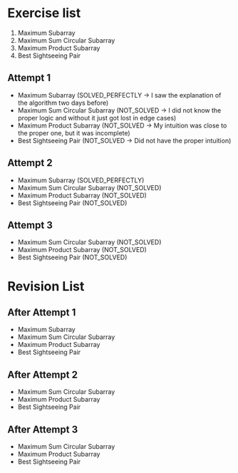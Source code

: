 # Exercise list
1. Maximum Subarray 
2. Maximum Sum Circular Subarray 
3. Maximum Product Subarray 
4. Best Sightseeing Pair

## Attempt 1
* Maximum Subarray (SOLVED_PERFECTLY -> I saw the explanation of the algorithm two days before)
* Maximum Sum Circular Subarray (NOT_SOLVED -> I did not know the proper logic and without it just got lost in edge cases)
* Maximum Product Subarray (NOT_SOLVED -> My intuition was close to the proper one, but it was incomplete)
* Best Sightseeing Pair (NOT_SOLVED -> Did not have the proper intuition)

## Attempt 2
* Maximum Subarray (SOLVED_PERFECTLY)
* Maximum Sum Circular Subarray (NOT_SOLVED)
* Maximum Product Subarray (NOT_SOLVED)
* Best Sightseeing Pair (NOT_SOLVED)

## Attempt 3
* Maximum Sum Circular Subarray (NOT_SOLVED)
* Maximum Product Subarray (NOT_SOLVED)
* Best Sightseeing Pair (NOT_SOLVED)

# Revision List
## After Attempt 1
* Maximum Subarray
* Maximum Sum Circular Subarray
* Maximum Product Subarray
* Best Sightseeing Pair

## After Attempt 2
* Maximum Sum Circular Subarray
* Maximum Product Subarray
* Best Sightseeing Pair

## After Attempt 3
* Maximum Sum Circular Subarray
* Maximum Product Subarray
* Best Sightseeing Pair